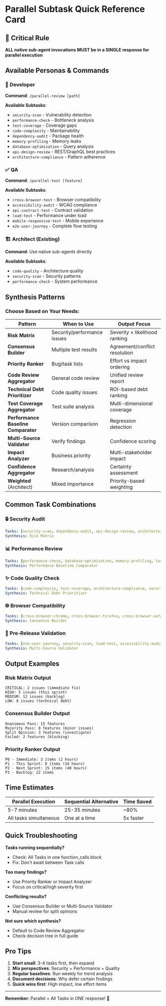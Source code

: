 # Parallel Subtask Quick Reference Card

## 🚨 Critical Rule
**ALL native sub-agent invocations MUST be in a SINGLE response for parallel execution**

## Available Personas & Commands

### 🚀 Developer
**Command**: `/parallel-review [path]`

**Available Subtasks**:
- `security-scan` - Vulnerability detection
- `performance-check` - Bottleneck analysis
- `test-coverage` - Coverage gaps
- `code-complexity` - Maintainability
- `dependency-audit` - Package health
- `memory-profiling` - Memory leaks
- `database-optimization` - Query analysis
- `api-design-review` - REST/GraphQL best practices
- `architecture-compliance` - Pattern adherence

### ✅ QA
**Command**: `/parallel-test [feature]`

**Available Subtasks**:
- `cross-browser-test` - Browser compatibility
- `accessibility-audit` - WCAG compliance
- `api-contract-test` - Contract validation
- `load-test` - Performance under load
- `mobile-responsive-test` - Mobile experience
- `e2e-user-journey` - Complete flow testing

### 🏗️ Architect (Existing)
**Command**: Use native sub-agents directly

**Available Subtasks**:
- `code-quality` - Architecture quality
- `security-scan` - Security patterns
- `performance-check` - System performance

## Synthesis Patterns

### Choose Based on Your Needs:

| Pattern | When to Use | Output Focus |
|---------|-------------|--------------|
| **Risk Matrix** | Security/performance issues | Severity × likelihood ranking |
| **Consensus Builder** | Multiple test results | Agreement/conflict resolution |
| **Priority Ranker** | Bug/task lists | Effort vs impact ordering |
| **Code Review Aggregator** | General code review | Unified review report |
| **Technical Debt Prioritizer** | Code quality issues | ROI-based debt ranking |
| **Test Coverage Aggregator** | Test suite analysis | Multi-dimensional coverage |
| **Performance Baseline Comparator** | Version comparison | Regression detection |
| **Multi-Source Validator** | Verify findings | Confidence scoring |
| **Impact Analyzer** | Business priority | Multi-stakeholder impact |
| **Confidence Aggregator** | Research/analysis | Certainty assessment |
| **Weighted** (Architect) | Mixed importance | Priority-based weighting |

## Common Task Combinations

### 🔒 Security Audit
```yaml
Tasks: [security-scan, dependency-audit, api-design-review, architecture-compliance]
Synthesis: Risk Matrix
```

### 📊 Performance Review
```yaml
Tasks: [performance-check, database-optimization, memory-profiling, load-test]
Synthesis: Performance Baseline Comparator
```

### ✨ Code Quality Check
```yaml
Tasks: [code-complexity, test-coverage, architecture-compliance, security-scan]
Synthesis: Technical Debt Prioritizer
```

### 🌐 Browser Compatibility
```yaml
Tasks: [cross-browser-chrome, cross-browser-firefox, cross-browser-safari, mobile-responsive]
Synthesis: Consensus Builder
```

### 🎯 Pre-Release Validation
```yaml
Tasks: [e2e-user-journey, security-scan, load-test, accessibility-audit]
Synthesis: Multi-Source Validator
```

## Output Examples

### Risk Matrix Output
```
CRITICAL: 2 issues (immediate fix)
HIGH: 5 issues (this sprint)
MEDIUM: 12 issues (backlog)
LOW: 8 issues (technical debt)
```

### Consensus Builder Output
```
Unanimous Pass: 15 features
Majority Pass: 8 features (minor issues)
Split Opinion: 3 features (investigate)
Failed: 2 features (blocking)
```

### Priority Ranker Output
```
P0 - Immediate: 3 items (2 hours)
P1 - This Sprint: 8 items (16 hours)
P2 - Next Sprint: 15 items (40 hours)
P3 - Backlog: 22 items
```

## Time Estimates

| Parallel Execution | Sequential Alternative | Time Saved |
|-------------------|------------------------|------------|
| 5-7 minutes | 25-35 minutes | ~80% |
| All tasks simultaneous | One at a time | 5x faster |

## Quick Troubleshooting

**Tasks running sequentially?**
- Check: All Tasks in one function_calls block
- Fix: Don't await between Task calls

**Too many findings?**
- Use Priority Ranker or Impact Analyzer
- Focus on critical/high severity first

**Conflicting results?**
- Use Consensus Builder or Multi-Source Validator
- Manual review for split opinions

**Not sure which synthesis?**
- Default to Code Review Aggregator
- Check decision tree in full guide

## Pro Tips

1. **Start small**: 3-4 tasks first, then expand
2. **Mix perspectives**: Security + Performance + Quality
3. **Regular baselines**: Run weekly for trend analysis
4. **Document decisions**: Why defer certain findings
5. **Quick wins first**: High impact, low effort items

---

**Remember**: Parallel = All Tasks in ONE response! 🚀